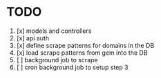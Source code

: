 # TODO

1. [x] models and controllers
2. [x] api auth
3. [x] define scrape patterns for domains in the DB
4. [x] load scrape patterns from gem into the DB
5. [ ] background job to scrape
6. [ ] cron background job to setup step 3
